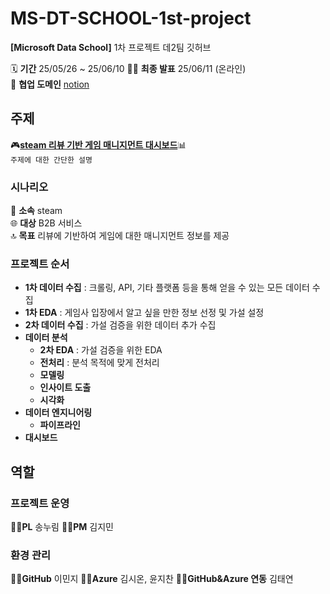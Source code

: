# MS-DT-SCHOOL-1st-project
**[Microsoft Data School]**
1차 프로젝트 데2팀 깃허브

🗓️ **기간** 25/05/26 ~ 25/06/10 🧑‍🏫 **최종 발표** 25/06/11 (온라인)   
🤝 **협업 도메인** [notion](https://www.notion.so/1-1ef68ae1b2338093865fd3800500753a "데2팀 notion")

## 주제
🎮<ins>**steam 리뷰 기반 게임 매니지먼트 대시보드**</ins>📊   
```주제에 대한 간단한 설명```

### 시나리오
🏢 **소속** steam    
🌐 **대상** B2B 서비스    
🔝 **목표** 리뷰에 기반하여 게임에 대한 매니지먼트 정보를 제공

### 프로젝트 순서
* **1차 데이터 수집** : 크롤링, API, 기타 플랫폼 등을 통해 얻을 수 있는 모든 데이터 수집   
* **1차 EDA** : 게임사 입장에서 알고 싶을 만한 정보 선정 및 가설 설정   
* **2차 데이터 수집** : 가설 검증을 위한 데이터 추가 수집   
* **데이터 분석**   
  * **2차 EDA** : 가설 검증을 위한 EDA   
  * **전처리** : 분석 목적에 맞게 전처리   
  * **모델링**   
  * **인사이트 도출**   
  * **시각화**   
* **데이터 엔지니어링**   
  * **파이프라인**   
* **대시보드**   

## 역할
### 프로젝트 운영
👩‍🎓**PL** 송누림
👨‍🎓**PM** 김지민

### 환경 관리
👩‍💻**GitHub** 이민지
👨‍💻**Azure** 김시온, 윤지찬
👩‍💻**GitHub&Azure 연동** 김태연
